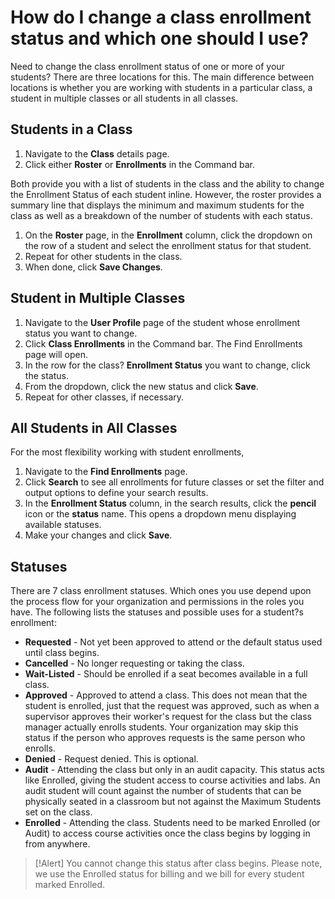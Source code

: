 # How do I change a class enrollment status and which one should I use?

Need to change the class enrollment status of one or more of your students? There are three locations for this. The main difference between locations is whether you are working with students in a particular class, a student in multiple classes or all students in all classes.

## Students in a Class
1. Navigate to the **Class** details page. 
1. Click either **Roster** or **Enrollments** in the Command bar. 

Both provide you with a list of students in the class and the ability to change the Enrollment Status of each student inline. However, the roster provides a summary line that displays the minimum and maximum students for the class as well as a breakdown of the number of students with each status. 

1. On the **Roster** page, in the **Enrollment** column, click the dropdown on the row of a student and select the enrollment status for that student. 
1. Repeat for other students in the class.
1. When done, click **Save Changes**.

## Student in Multiple Classes
1. Navigate to the **User Profile** page of the student whose enrollment status you want to change. 
1. Click **Class Enrollments** in the Command bar. The Find Enrollments page will open. 
1. In the row for the class? **Enrollment Status** you want to change, click the status. 
1. From the dropdown, click the new status and click **Save**. 
1. Repeat for other classes, if necessary.

## All Students in All Classes
For the most flexibility working with student enrollments, 
1. Navigate to the **Find Enrollments** page. 
1. Click **Search** to see all enrollments for future classes or set the filter and output options to define your search results. 
1. In the **Enrollment Status** column, in the search results, click the **pencil** icon or the **status** name. This opens a dropdown menu displaying available statuses.
1. Make your changes and click **Save**.

## Statuses
There are 7 class enrollment statuses. Which ones you use depend upon the process flow for your organization and permissions in the roles you have. The following lists the statuses and possible uses for a student?s enrollment:

- **Requested** - Not yet been approved to attend or the default status used until class begins.
- **Cancelled** - No longer requesting or taking the class.
- **Wait-Listed** - Should be enrolled if a seat becomes available in a full class.
- **Approved** - Approved to attend a class. This does not mean that the student is enrolled, just that the request was approved, such as when a supervisor approves their worker's request for the class but the class manager actually enrolls students. Your organization may skip this status if the person who approves requests is the same person who enrolls.
- **Denied** - Request denied. This is optional.
- **Audit** - Attending the class but only in an audit capacity. This status acts like Enrolled, giving the student access to course activities and labs. An audit student will count against the number of students that can be physically seated in a classroom but not against the Maximum Students set on the class.
- **Enrolled** - Attending the class. Students need to be marked Enrolled (or Audit) to access course activities once the class begins by logging in from anywhere. 

> [!Alert] You cannot change this status after class begins. Please note, we use the Enrolled status for billing and we bill for every student marked Enrolled.